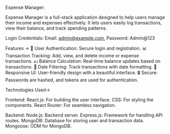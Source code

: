 Expense Manager: 

Expense Manager is a full-stack application designed to help users manage their income and expenses effectively. It lets users easily log transactions, view their balance, and track spending patterns.

 Login Credentials: 
  Email: admin@example.com, Password: Admin@123

Features ->
📝 User Authentication: Secure login and registration.
📊 Transaction Tracking: Add, view, and delete income or expense transactions.
💵 Balance Calculation: Real-time balance updates based on transactions.
📅 Date Filtering: Track transactions with date formatting.
🎨 Responsive UI: User-friendly design with a beautiful interface.
🔒 Secure: Passwords are hashed, and tokens are used for authentication.

Technologies Used->

Frontend:
React.js: For building the user interface.
CSS: For styling the components.
React Router: For seamless navigation.

Backend:
Node.js: Backend server.
Express.js: Framework for handling API routes.
MongoDB: Database for storing user and transaction data.
Mongoose: ODM for MongoDB.
